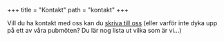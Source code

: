 +++
title = "Kontakt"
path = "kontakt"
+++

Vill du ha kontakt med oss kan du <a href="mailto:info@fandom.se">skriva till oss</a> (eller varför inte dyka upp på ett av våra pubmöten? Du lär nog lista ut vilka som är vi...)
